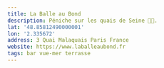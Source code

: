```yaml
---
title: La Balle au Bond
description: Péniche sur les quais de Seine 🤘🏻.
lat: '48.85812490000001'
lon: '2.335672'
address: 3 Quai Malaquais Paris France
website: https://www.laballeaubond.fr
tags: bar vue-mer terrasse
---
```

